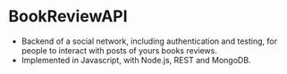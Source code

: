 ﻿# BookReviewAPI
 
 * Backend of a social network, including authentication and testing, for people to interact with posts of yours books reviews. 
* Implemented in Javascript, with Node.js, REST and MongoDB.
